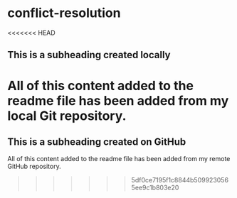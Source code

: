 # conflict-resolution

<<<<<<< HEAD
## This is a subheading created locally

  All of this content added to the readme file has been added from my local Git repository.
=======
## This is a subheading created on GitHub

  All of this content added to the readme file has been added from my remote GitHub repository.
>>>>>>> 5df0ce7195f1c8844b5099230565ee9c1b803e20
